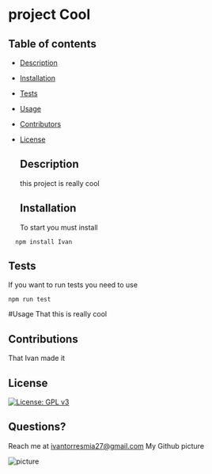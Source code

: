 
  # project Cool

  ## Table of contents
* [Description](#Description)
* [Installation](#Installation)
* [Tests](#Tests)
* [Usage](#Usage)
* [Contributors](#Contributors)
* [License](#License)

  ## Description 
  this project is really cool

  ## Installation
  To start you must install 

```
  npm install Ivan 
```


  ## Tests
  If you want to run tests you need to use 

  ```
  npm run test 
```


  #Usage
  That this is really cool  
 

  ## Contributions
  That Ivan made it

  ## License 
  [![License: GPL v3](https://img.shields.io/badge/License-GPLv3-blue.svg)](https://www.gnu.org/licenses/gpl-3.0)

  ## Questions?
  Reach me at ivantorresmia27@gmail.com
  My Github picture
  
  ![picture](https://github.com/IvaTorresMi.png?size=100)

